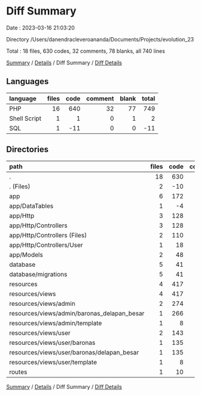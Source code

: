 # Diff Summary

Date : 2023-03-16 21:03:20

Directory /Users/danendracleveroananda/Documents/Projects/evolution_23

Total : 18 files,  630 codes, 32 comments, 78 blanks, all 740 lines

[Summary](results.md) / [Details](details.md) / Diff Summary / [Diff Details](diff-details.md)

## Languages
| language | files | code | comment | blank | total |
| :--- | ---: | ---: | ---: | ---: | ---: |
| PHP | 16 | 640 | 32 | 77 | 749 |
| Shell Script | 1 | 1 | 0 | 1 | 2 |
| SQL | 1 | -11 | 0 | 0 | -11 |

## Directories
| path | files | code | comment | blank | total |
| :--- | ---: | ---: | ---: | ---: | ---: |
| . | 18 | 630 | 32 | 78 | 740 |
| . (Files) | 2 | -10 | 0 | 1 | -9 |
| app | 6 | 172 | 1 | 32 | 205 |
| app/DataTables | 1 | -4 | 0 | 0 | -4 |
| app/Http | 3 | 128 | 1 | 17 | 146 |
| app/Http/Controllers | 3 | 128 | 1 | 17 | 146 |
| app/Http/Controllers (Files) | 2 | 110 | 1 | 13 | 124 |
| app/Http/Controllers/User | 1 | 18 | 0 | 4 | 22 |
| app/Models | 2 | 48 | 0 | 15 | 63 |
| database | 5 | 41 | 20 | 8 | 69 |
| database/migrations | 5 | 41 | 20 | 8 | 69 |
| resources | 4 | 417 | 9 | 29 | 455 |
| resources/views | 4 | 417 | 9 | 29 | 455 |
| resources/views/admin | 2 | 274 | 2 | 15 | 291 |
| resources/views/admin/baronas_delapan_besar | 1 | 266 | 2 | 14 | 282 |
| resources/views/admin/template | 1 | 8 | 0 | 1 | 9 |
| resources/views/user | 2 | 143 | 7 | 14 | 164 |
| resources/views/user/baronas | 1 | 135 | 7 | 13 | 155 |
| resources/views/user/baronas/delapan_besar | 1 | 135 | 7 | 13 | 155 |
| resources/views/user/template | 1 | 8 | 0 | 1 | 9 |
| routes | 1 | 10 | 2 | 8 | 20 |

[Summary](results.md) / [Details](details.md) / Diff Summary / [Diff Details](diff-details.md)